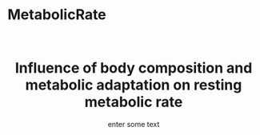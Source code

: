 # MetabolicRate

<h1 align="center">
  <br>
Influence of body composition and metabolic adaptation on resting metabolic rate
  <br>
</h1>
  <p align="center">
   enter some text
  </p>

